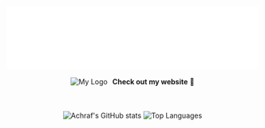 <div align="center">

  ![Hi there](images/hero.svg)

<a href="https://yandouzi.me" style="text-decoration: none; display: flex; flex-direction: row; align-items: center; justify-content: center;">
  <picture>
    <source srcset="images/logo_black.png" media="(prefers-color-scheme: light)">
    <img src="images/logo_white.png" alt="My Logo" width="30" height="auto" style="margin-right: 10px;">
  </picture>
  <strong>Check out my website</strong> &nbsp;🔗
</a>

<style>
  @media (prefers-color-scheme: light) {
    .logo {
      content: url('images/logo_black.png');
    }
  }
</style>

  <br>
  <br>
  <br>

  <picture>
    <source media="(prefers-color-scheme: dark)" 
            srcset="https://read-me-stats.vercel.app/api?username=AchrafYndz&theme=macchiato&bg_color=24273a&text_color=cad3f5&icon_color=c6a0f6&title_color=8bd5ca&show_icons=true&include_all_commits=true&show_private=true&rank_icon=github&hide=stars,contribs,issues&show=prs_merged_percentage&card_width=310px">
    <img src="https://read-me-stats.vercel.app/api?username=AchrafYndz&theme=latte&bg_color=eff1f5&text_color=4c4f69&icon_color=8839ef&title_color=179299&show_icons=true&include_all_commits=true&show_private=true&rank_icon=github&hide=stars,contribs,issues&show=prs_merged_percentage&card_width=310px" alt="Achraf's GitHub stats">
  </picture>

  <picture>
    <source media="(prefers-color-scheme: dark)" 
            srcset="https://read-me-stats.vercel.app/api/top-langs/?username=AchrafYndz&theme=macchiato&bg_color=24273a&text_color=cad3f5&icon_color=c6a0f6&title_color=8bd5ca&show_private=true&layout=compact&size_weight=0.5&count_weight=0.5&hide=jupyter%20notebook,html,css,scss&langs_count=6&card_width=435px">
    <img src="https://read-me-stats.vercel.app/api/top-langs/?username=AchrafYndz&theme=latte&bg_color=eff1f5&text_color=4c4f69&icon_color=8839ef&title_color=179299&show_private=true&layout=compact&size_weight=0.5&count_weight=0.5&hide=jupyter%20notebook,html,css,scss&langs_count=6&card_width=435px" alt="Top Languages">
  </picture>
</div>
